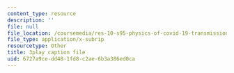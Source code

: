 ```yaml
---
content_type: resource
description: ''
file: null
file_location: /coursemedia/res-10-s95-physics-of-covid-19-transmission-fall-2020/6727a9cedd481fd8c2ae6b3a386ed0ca_F0sz463hx3U.srt
file_type: application/x-subrip
resourcetype: Other
title: 3play caption file
uid: 6727a9ce-dd48-1fd8-c2ae-6b3a386ed0ca
---
```

